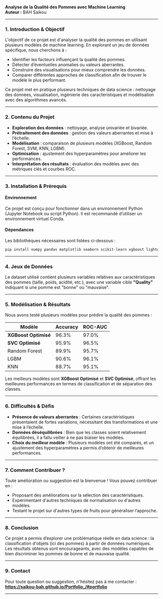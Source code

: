 **Analyse de la Qualité des Pommes avec Machine Learning**  
**Auteur :** BAH Saikou  

---

### **1. Introduction & Objectif**  
L'objectif de ce projet est d'analyser la qualité des pommes en utilisant plusieurs modèles de machine learning. En explorant un jeu de données spécifique, nous cherchons à :  
- Identifier les facteurs influençant la qualité des pommes.  
- Détecter d’éventuelles anomalies ou valeurs aberrantes.  
- Construire des visualisations pour mieux comprendre les données.  
- Comparer différentes approches de classification afin de trouver le modèle le plus performant.  

Ce projet met en pratique plusieurs techniques de data science : nettoyage des données, visualisation, ingénierie des caractéristiques et modélisation avec des algorithmes avancés.

---

### **2. Contenu du Projet**  

- **Exploration des données** : nettoyage, analyse univariée et bivariée.  
- **Prétraitement des données** : gestion des valeurs aberrantes et mise à l’échelle.  
- **Modélisation** : comparaison de plusieurs modèles (XGBoost, Random Forest, SVM, KNN, LGBM).  
- **Optimisation** : ajustement des hyperparamètres pour améliorer les performances.  
- **Interprétation des résultats** : évaluation des modèles avec des métriques clés et courbes ROC.  

---

### **3. Installation & Prérequis**  
#### **Environnement**  
Ce projet est conçu pour fonctionner dans un environnement Python (Jupyter Notebook ou script Python). Il est recommandé d’utiliser un environnement virtuel Conda.  

#### **Dépendances**  
Les bibliothèques nécessaires sont listées ci-dessous :  

```bash
pip install numpy pandas matplotlib seaborn scikit-learn xgboost lightgbm
```

---

### **4. Jeux de Données**  
Le dataset utilisé contient plusieurs variables relatives aux caractéristiques des pommes (taille, poids, acidité, etc.), avec une variable cible **"Quality"** indiquant si une pomme est "bonne" ou "mauvaise".  

---

### **5. Modélisation & Résultats**  
Nous avons testé plusieurs modèles pour prédire la qualité des pommes :  

| Modèle                | Accuracy | ROC-AUC |
|-----------------------|----------|---------|
| **XGBoost Optimisé**  | 96.3%    | 97.0%   |
| **SVC Optimisé**      | 95.9%    | 96.5%   |
| Random Forest        | 89.9%    | 95.7%   |
| LGBM                 | 90.6%    | 96.1%   |
| KNN                  | 88.7%    | 95.1%   |

Les meilleurs modèles sont **XGBoost Optimisé** et **SVC Optimisé**, offrant les meilleures performances en termes de classification et de séparation des classes.

---

### **6. Difficultés & Défis**  
- **Présence de valeurs aberrantes** : Certaines caractéristiques présentaient de fortes variations, nécessitant des transformations et une mise à l’échelle.  
- **Données déséquilibrées** : Bien que les classes soient relativement équilibrées, il a fallu veiller à ne pas biaiser les modèles.  
- **Choix du meilleur modèle** : Plusieurs modèles ont été comparés, et un ajustement des hyperparamètres a permis d’obtenir de meilleures performances.  

---

### **7. Comment Contribuer ?**  
Toute amélioration ou suggestion est la bienvenue ! Vous pouvez contribuer en :  
- Proposant des améliorations sur la sélection des caractéristiques.  
- Expérimentant d'autres techniques de normalisation ou d'autres modèles.  
- Testant le projet sur d'autres types de fruits pour généraliser l’approche.  

---

### **8. Conclusion**  
Ce projet a permis d’explorer une problématique réelle en data science : la classification d'objets (ici des pommes) à partir de données numériques.  
Les résultats obtenus sont encourageants, avec des modèles capables de bien discriminer les pommes de bonne et de mauvaise qualité.  

---

### **9. Contact**  
Pour toute question ou suggestion, n'hésitez pas à me contacter : **https://saikou-bah.github.io/Portfolio_/#portfolio**  

---
